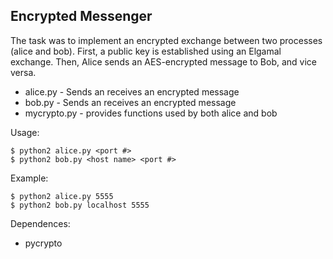## Encrypted Messenger

The task was to implement an encrypted exchange between two processes (alice and bob). First, a public key is established using an Elgamal exchange. Then, Alice sends an AES-encrypted message to Bob, and vice versa.

* alice.py - Sends an receives an encrypted message
* bob.py - Sends an receives an encrypted message
* mycrypto.py - provides functions used by both alice and bob

Usage:
```
$ python2 alice.py <port #>
$ python2 bob.py <host name> <port #>
```

Example:
```
$ python2 alice.py 5555
$ python2 bob.py localhost 5555
```

Dependences:
* pycrypto
